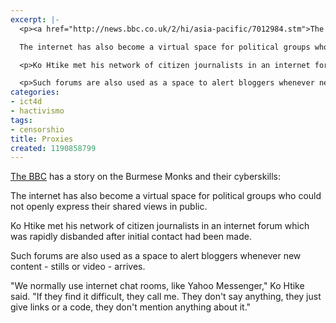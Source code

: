 ```yaml
---
excerpt: |-
  <p><a href="http://news.bbc.co.uk/2/hi/asia-pacific/7012984.stm">The BBC</a> has a story on the Burmese Monks and their cyberskills:</p>

  The internet has also become a virtual space for political groups who could not openly express their shared views in public.

  <p>Ko Htike met his network of citizen journalists in an internet forum which was rapidly disbanded after initial contact had been made.</p>

  <p>Such forums are also used as a space to alert bloggers whenever new content - stills or video - arrives.</p>
categories:
- ict4d
- hactivismo
tags:
- censorshio
title: Proxies
created: 1190858799
---
```

<p><a href="http://news.bbc.co.uk/2/hi/asia-pacific/7012984.stm">The BBC</a> has a story on the Burmese Monks and their cyberskills:</p>

The internet has also become a virtual space for political groups who could not openly express their shared views in public.

<p>Ko Htike met his network of citizen journalists in an internet forum which was rapidly disbanded after initial contact had been made.</p>

<p>Such forums are also used as a space to alert bloggers whenever new content - stills or video - arrives.</p>

<p>"We normally use internet chat rooms, like Yahoo Messenger," Ko Htike said. "If they find it difficult, they call me. They don't say anything, they just give links or a code, they don't mention anything about it." </p>
